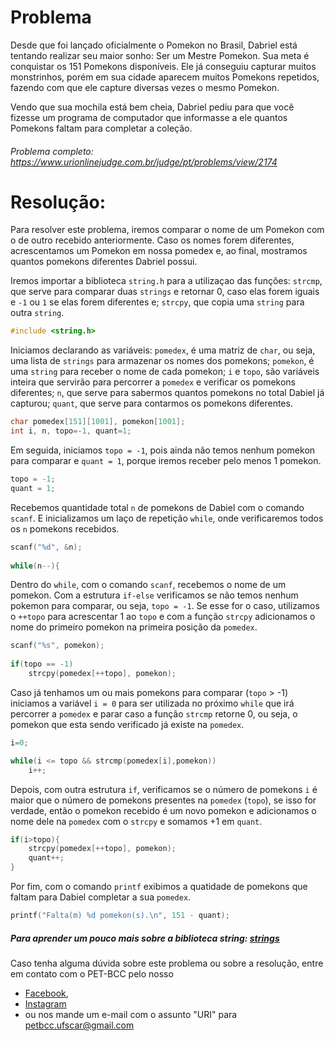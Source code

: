 # Problema 

Desde que foi lançado oficialmente o Pomekon no Brasil, Dabriel está tentando realizar seu maior sonho: Ser um Mestre Pomekon. Sua meta é conquistar os 151 Pomekons disponíveis. Ele já conseguiu capturar muitos monstrinhos, porém em sua cidade aparecem muitos Pomekons repetidos, fazendo com que ele capture diversas vezes o mesmo Pomekon.

Vendo que sua mochila está bem cheia, Dabriel pediu para que você fizesse um programa de computador que informasse a ele quantos Pomekons faltam para completar a coleção.

###### Problema completo: https://www.urionlinejudge.com.br/judge/pt/problems/view/2174

# Resolução:

Para resolver este problema, iremos comparar o nome de um Pomekon com o de outro recebido anteriormente. Caso os nomes forem diferentes, acrescentamos um Pomekon em nossa pomedex e, ao final, mostramos quantos pomekons diferentes Dabriel possui.

Iremos importar a biblioteca `string.h` para a utilizaçao das funções:
`strcmp`, que serve para comparar duas `strings` e retornar 0, caso elas forem iguais e `-1` ou `1` se
 elas forem diferentes e;
`strcpy`, que copia uma `string` para outra `string`.
```c
#include <string.h>
```

Iniciamos declarando as variáveis:
`pomedex`, é uma matriz de `char`, ou seja, uma lista de `strings` para armazenar os nomes dos pomekons;
`pomekon`, é uma `string` para receber o nome de cada pomekon;
`i` e `topo`, são variáveis inteira que servirão para percorrer a `pomedex` e verificar os pomekons diferentes;
`n`, que serve para sabermos quantos pomekons no total Dabiel já capturou;
`quant`, que serve para contarmos os pomekons diferentes.
```c
char pomedex[151][1001], pomekon[1001];
int i, n, topo=-1, quant=1;
```

Em seguida, iniciamos `topo = -1`, pois ainda não temos nenhum pomekon para comparar e `quant = 1`, porque iremos receber pelo menos 1 pomekon.
```c
topo = -1; 
quant = 1;
```
Recebemos quantidade total `n` de pomekons de Dabiel com o comando `scanf`. E inicializamos um laço de repetição `while`, onde verificaremos todos os `n` pomekons recebidos.
```c
scanf("%d", &n);
	
while(n--){
``` 

Dentro do `while`, com o comando `scanf`, recebemos o nome de um pomekon. Com a estrutura `if-else` verificamos se não temos nenhum pokemon para comparar, ou seja, `topo = -1`. Se esse for o caso, utilizamos o `++topo` para acrescentar 1 ao `topo` e com a função `strcpy` adicionamos o nome do primeiro pomekon na primeira posição da `pomedex`.
```c
scanf("%s", pomekon);
		
if(topo == -1)
	strcpy(pomedex[++topo], pomekon);
```

Caso já tenhamos um ou mais pomekons para comparar (`topo` > -1) iniciamos a variável `i = 0` para ser utilizada no próximo `while` que irá percorrer a `pomedex` e parar caso a função `strcmp` retorne 0, ou seja, o pomekon que esta sendo verificado já existe na `pomedex`.
```c
i=0;

while(i <= topo && strcmp(pomedex[i],pomekon))
	i++;
```

Depois, com outra estrutura `if`, verificamos se o número de pomekons `i` é maior que o número de pomekons presentes na `pomedex` (`topo`), se isso for verdade, então o pomekon recebido é um novo pomekon e adicionamos o nome dele na `pomedex` com o `strcpy` e somamos +1 em `quant`.
```c
if(i>topo){
	strcpy(pomedex[++topo], pomekon);
	quant++;
}
```

Por fim, com o comando `printf` exibimos a quatidade de pomekons que faltam para Dabiel completar a sua `pomedex`.
```c
printf("Falta(m) %d pomekon(s).\n", 151 - quant);
```

##### Para aprender um pouco mais sobre a biblioteca string: [strings](http://linguagemc.com.br/a-biblioteca-string-h/)

Caso tenha alguma dúvida sobre este problema ou sobre a resolução, entre em contato com o PET-BCC pelo nosso
 * [Facebook](https://www.facebook.com/petbcc/),
 * [Instagram](https://www.instagram.com/petbcc.ufscar/)
 * ou nos mande um e-mail com o assunto "URI" para  petbcc.ufscar@gmail.com
